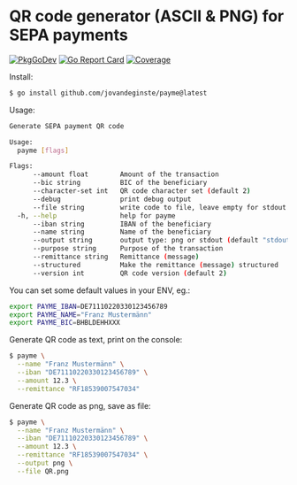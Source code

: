 # QR code generator (ASCII & PNG) for SEPA payments

[![PkgGoDev](https://pkg.go.dev/badge/github.com/jovandeginste/payme)](https://pkg.go.dev/github.com/jovandeginste/payme)
[![Go Report Card](https://goreportcard.com/badge/github.com/jovandeginste/payme)](https://goreportcard.com/report/github.com/jovandeginste/payme)
[![Coverage](http://gocover.io/_badge/github.com/jovandeginste/payme)](http://gocover.io/github.com/jovandeginste/payme)

Install:

```bash
$ go install github.com/jovandeginste/payme@latest
```

Usage:

```bash
Generate SEPA payment QR code

Usage:
  payme [flags]

Flags:
      --amount float        Amount of the transaction
      --bic string          BIC of the beneficiary
      --character-set int   QR code character set (default 2)
      --debug               print debug output
      --file string         write code to file, leave empty for stdout
  -h, --help                help for payme
      --iban string         IBAN of the beneficiary
      --name string         Name of the beneficiary
      --output string       output type: png or stdout (default "stdout")
      --purpose string      Purpose of the transaction
      --remittance string   Remittance (message)
      --structured          Make the remittance (message) structured
      --version int         QR code version (default 2)
```

You can set some default values in your ENV, eg.:

```bash
export PAYME_IBAN=DE71110220330123456789
export PAYME_NAME="Franz Mustermänn"
export PAYME_BIC=BHBLDEHHXXX
```

Generate QR code as text, print on the console:

```bash
$ payme \
  --name "Franz Mustermänn" \
  --iban "DE71110220330123456789" \
  --amount 12.3 \
  --remittance "RF18539007547034"
```

Generate QR code as png, save as file:

```bash
$ payme \
  --name "Franz Mustermänn" \
  --iban "DE71110220330123456789" \
  --amount 12.3 \
  --remittance "RF18539007547034" \
  --output png \
  --file QR.png
```
